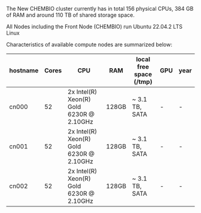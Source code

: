 The New CHEMBIO cluster currently has in total 156 physical CPUs, 384 GB of RAM and around 110 TB of shared storage space.

All Nodes including the Front Node (CHEMBIO) run Ubuntu 22.04.2 LTS Linux

Characteristics of available compute nodes are summarized below:

| hostname  | 	Cores	 | CPU	                                          | RAM	   | local free space (/tmp)	 | GPU	                                    |year
|-----------|---------|-----------------------------------------------|--------|--------------------------|-----------------------------------------|---|
| cn000	    | 52	     | 2x Intel(R) Xeon(R) Gold 6230R @ 2.10GHz	     | 128GB	 | ~ 3.1 TB, SATA	          | -	                                      |- |-	|
| cn001	    | 52	     | 2x Intel(R) Xeon(R) Gold 6230R @ 2.10GHz	     | 128GB	 | ~ 3.1 TB, SATA	          | -	                                      |- |-	|
| cn002	    | 52	     | 2x Intel(R) Xeon(R) Gold 6230R @ 2.10GHz	     | 128GB	 | ~ 3.1 TB, SATA	          | -	                                      |- |-	|
